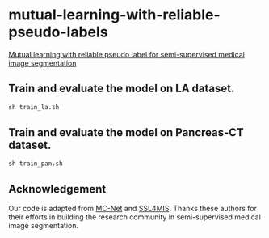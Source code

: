 # mutual-learning-with-reliable-pseudo-labels
[Mutual learning with reliable pseudo label for semi-supervised medical image segmentation](https://www.sciencedirect.com/science/article/pii/S1361841524000367)
## Train and evaluate the model on LA dataset.
```python
sh train_la.sh
```
## Train and evaluate the model on Pancreas-CT dataset.
```python
sh train_pan.sh
```

## Acknowledgement
Our code is adapted from [MC-Net](https://github.com/ycwu1997/MC-Net) and [SSL4MIS](https://github.com/HiLab-git/SSL4MIS). Thanks these authors for their efforts in building the research community in semi-supervised medical image segmentation.
